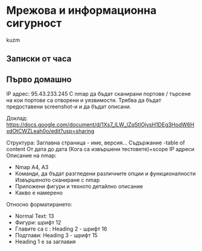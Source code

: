 # Мрежова и информационна сигурност
kuzm

## Записки от часа

## Първо домашно
IP адрес: 95.43.233.245
С nmap да бъдат сканирани портове / търсене на кои портове са отворени и уязвимости. Трябва да бъдат предоставени screenshot-и и да бъдат описани.

Доклад: https://docs.google.com/document/d/1Xs7_lLW_lZq5tIOjysH1DEg3HodW6HxdOtCWZLeah0o/edit?usp=sharing

Структура:
Заглавна страница - име, версия...
Съдържание -table of content
От дата до дата (Кога са извършени тестовете)+scope IP адреси
Описание на nmap:
- Nmap A4, A3
- Команди, да бъдат разгледени различните опции и функционалности
Извършеното сканиране с nmap
- Приложени фигури и тяхното детайлно описание
- Какво е намеренo

Относно форматирането:
- Normal Text: 13
- Фигури: шрифт 12
- Главите са с : Heading 2 - шрифт 16
- Подглави: Heading 3 - шрифт 15
- Heading 1 e за заглавия
